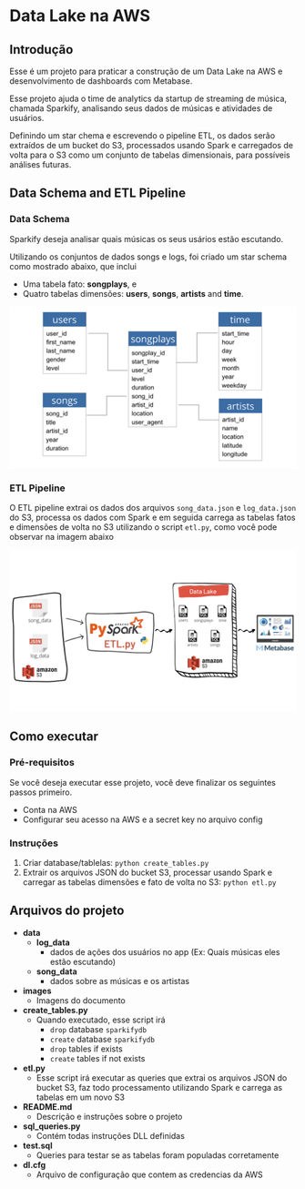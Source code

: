 # Data Lake na AWS

## Introdução

Esse é um projeto para praticar a construção de um Data Lake na AWS e desenvolvimento de dashboards com Metabase.

Esse projeto ajuda o time de analytics da startup de streaming de música, chamada Sparkify, analisando seus dados de músicas e atividades de usuários.

Definindo um star chema e escrevendo o pipeline ETL, os dados serão extraídos de um bucket do S3, processados usando Spark e carregados de volta para o S3 como um conjunto de tabelas dimensionais, para possíveis análises futuras. 

## Data Schema and ETL Pipeline

### Data Schema

Sparkify deseja analisar quais músicas os seus usários estão escutando.

Utilizando os conjuntos de dados songs e logs, foi criado um star schema como mostrado abaixo, que inclui

- Uma tabela fato: **songplays**, e 
- Quatro tabelas dimensões: **users**, **songs**, **artists** and **time**.

![Star Schema](images/star_schema.png)

### ETL Pipeline

O ETL pipeline extrai os dados dos arquivos `song_data.json` e `log_data.json` do S3, processa os dados com Spark e em seguida carrega as tabelas fatos e dimensões de volta no S3 utilizando o script `etl.py`, como você pode observar na imagem abaixo

![Pipeline ETL](images/Pipeline_ETL.png)

## Como executar

### Pré-requisitos

Se você deseja executar esse projeto, você deve finalizar os seguintes passos primeiro.

- Conta na AWS
- Configurar seu acesso na AWS e a secret key no arquivo config

### Instruções

1. Criar database/tablelas: `python create_tables.py`
2. Extrair os arquivos JSON do bucket S3, processar usando Spark e carregar as tabelas dimensões e fato de volta no S3: `python etl.py`

## Arquivos do projeto

- **data**
  - **log_data**
    - dados de ações dos usuários no app (Ex: Quais músicas eles estão escutando)
  - **song_data**
    - dados sobre as músicas e os artistas
- **images**
  - Imagens do documento
- **create_tables.py**
  - Quando executado, esse script irá
    - `drop` database `sparkifydb`
    - `create` database `sparkifydb`
    - `drop` tables if exists
    - `create` tables if not exists
- **etl.py**
  - Esse script irá executar as queries que extrai os arquivos JSON do bucket S3, faz todo processamento utilizando Spark e carrega as tabelas em um novo S3
- **README.md**
  - Descrição e instruções sobre o projeto
- **sql_queries.py**
  - Contém todas instruções DLL definidas
- **test.sql**
  - Queries para testar se as tabelas foram populadas corretamente
- **dl.cfg**
  - Arquivo de configuração que contem as credencias da AWS
  
